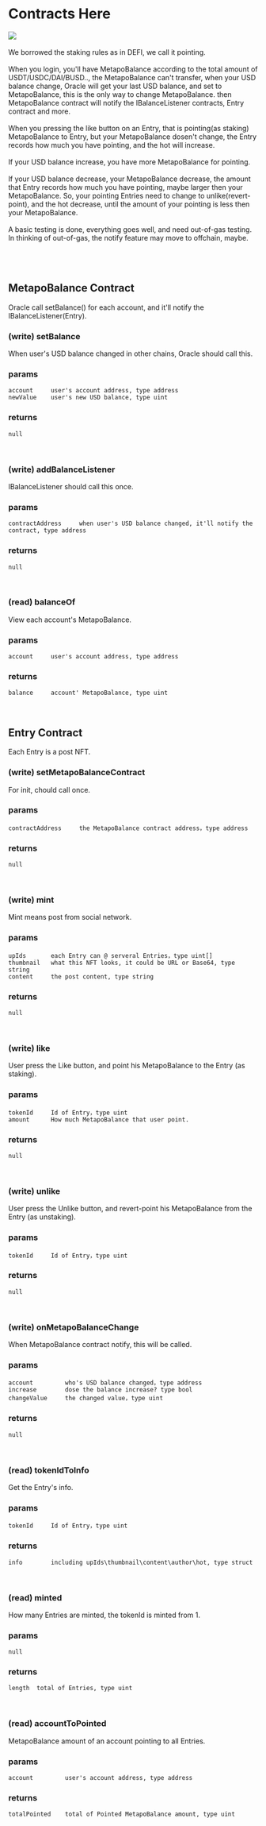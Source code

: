 # Contracts Here

<img src="https://github.com/MetapoLabs/metapo-docs/blob/main/MeTaPo.png?raw=true">
<br>
<br>
We borrowed the staking rules as in DEFI, we call it pointing.
<br>
<br>
When you login, you'll have MetapoBalance according to the total amount of USDT/USDC/DAI/BUSD..,
the MetapoBalance can't transfer, when your USD balance change, Oracle will get your last USD 
balance, and set to MetapoBalance, this is the only way to change MetapoBalance. then MetapoBalance
contract will notify the IBalanceListener contracts, Entry contract and more.
<br>
<br>
When you pressing the like button on an Entry, that is pointing(as staking) MetapoBalance to Entry,
but your MetapoBalance dosen't change, the Entry records how much you have pointing, and the hot 
will increase.
<br>
<br>
If your USD balance increase, you have more MetapoBalance for pointing.
<br>
<br>
If your USD balance decrease, your MetapoBalance decrease, the amount that Entry records how much
you have pointing, maybe larger then your MetapoBalance. So, your pointing Entries need to change
to unlike(revert-point), and the hot decrease, until the amount of your pointing is less then 
your MetapoBalance.
<br>
<br>
A basic testing is done, everything goes well, and need out-of-gas testing.
<br>
In thinking of out-of-gas, the notify feature may move to offchain, maybe.
<br>
<br>
<br>
<br>


## MetapoBalance Contract
Oracle call setBalance() for each account, and it'll notify the IBalanceListener(Entry).
### (write) setBalance
When user's USD balance changed in other chains, Oracle should call this.
### params 
    account     user's account address, type address
    newValue    user's new USD balance, type uint
### returns   
    null
<br>

### (write) addBalanceListener
IBalanceListener should call this once.
### params 
    contractAddress     when user's USD balance changed, it'll notify the contract, type address  
### returns   
    null
<br>

### (read) balanceOf
View each account's MetapoBalance.
### params 
    account     user's account address, type address
### returns   
    balance     account' MetapoBalance, type uint
<br>


## Entry Contract
Each Entry is a post NFT.
### (write) setMetapoBalanceContract
For init, chould call once.
### params 
    contractAddress     the MetapoBalance contract address，type address
### returns
    null
<br>

### (write) mint
Mint means post from social network.
### params 
    upIds       each Entry can @ serveral Entries，type uint[]
    thumbnail   what this NFT looks, it could be URL or Base64, type string
    content     the post content, type string
### returns
    null
<br>

### (write) like
User press the Like button, and point his MetapoBalance to the Entry (as staking).
### params 
    tokenId     Id of Entry，type uint
    amount      How much MetapoBalance that user point.
### returns
    null
<br>

### (write) unlike
User press the Unlike button, and revert-point his MetapoBalance from the Entry (as unstaking).
### params 
    tokenId     Id of Entry，type uint
### returns
    null
<br>

### (write) onMetapoBalanceChange
When MetapoBalance contract notify, this will be called.
### params 
    account         who's USD balance changed，type address
    increase        dose the balance increase? type bool
    changeValue     the changed value，type uint
### returns
    null
<br>

### (read) tokenIdToInfo
Get the Entry's info.
### params 
    tokenId     Id of Entry，type uint
### returns
    info        including upIds\thumbnail\content\author\hot, type struct
<br>

### (read) minted
How many Entries are minted, the tokenId is minted from 1.
### params 
    null
### returns
    length  total of Entries, type uint
<br>

### (read) accountToPointed
MetapoBalance amount of an account pointing to all Entries.
### params 
    account         user's account address, type address
### returns
    totalPointed    total of Pointed MetapoBalance amount, type uint
<br>
